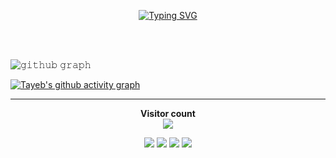 <!DOCTYPE html>
<html lang="en">
<head>
    <meta charset="UTF-8">
    <meta http-equiv="X-UA-Compatible" content="IE=edge">
    <meta name="viewport" content="width=device-width, initial-scale=1.0">
</head>
<body>

<p align=center>
  <div align="center">
    <a href="https://git.io/typing-svg"><img src="https://readme-typing-svg.demolab.com?font=Roboto&weight=900&size=30&pause=1000&color=FFFFFF&center=true&vCenter=true&multiline=true&width=435&height=100&lines=Hi%2C+This+is+Tayeb+Khan;Laravel+Vue+React+Developer" alt="Typing SVG" /></a>
  </div>
</p>

<br> <br>

![𝚐𝚒𝚝𝚑𝚞𝚋 𝚐𝚛𝚊𝚙𝚑](https://github-readme-activity-graph.cyclic.app/graph?username=tayeb-khan&theme=react-dark&hide_border=true&area=true)

 [![Tayeb's github activity graph](https://github-readme-activity-graph.cyclic.app/graph?username=tayeb-khan&theme=react-dark&bg_color=20232a&hide_border=true)](https://github.com/tayeb-khan/github-readme-activity-graph)


<hr>

</p>
  <p align="center"> 
  <b>Visitor count</b><br>
  <img src="https://profile-counter.glitch.me/tayeb-khan/count.svg" />
</p>

<p align="center">
<a href="https://www.linkedin.com/in/tayeb-khan"><img src="https://img.shields.io/badge/-Tayeb%20Khan%20-0077B5?style=flat&logo=Linkedin&logoColor=white"/></a>
<a href="mailto:tayeb.khan320@gmail.com"><img src="https://img.shields.io/badge/-Gmail-D14836?style=flat&logo=Gmail&logoColor=white"/></a>
<a href="https://www.facebook.com/tayeb-khan"><img src="https://img.shields.io/badge/-Facebook-1877F2?style=flat&logo=Facebook&logoColor=white"/></a>
<a href="https://stackoverflow.com/users/13446763/tayeb320"><img src="https://img.shields.io/badge/Stack_Overflow-FE7A16?style=flat&&logo=stack-overflow&logoColor=white"/></a>
</p>

</body>
</html>
